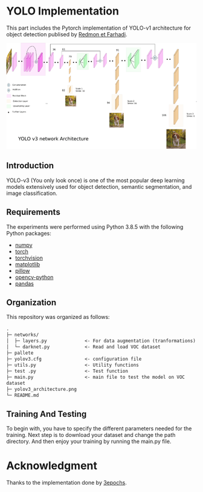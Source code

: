# YOLO Implementation
This part includes the Pytorch implementation of YOLO-v1 architecture for object detection publised by [Redmon et Farhadi](https://arxiv.org/abs/1804.02767).

![](yolov3_architecture.png)

## Introduction
YOLO-v3 (You only look once) is one of the most popular deep learning models extensively used for object detection, semantic segmentation, and image classification.



## Requirements
The experiments were performed using Python 3.8.5 with the following Python packages:
- [numpy](http://www.numpy.org/)
- [torch](https://pytorch.org/)
- [torchvision](https://pypi.org/project/torchvision/)
- [matplotlib](https://pypi.org/project/matplotlib/)
- [pillow](https://pypi.org/project/Pillow/)
- [opencv-python](https://pypi.org/project/opencv-python/)
- [pandas](https://pypi.org/project/pandas/)

## Organization
This repository was organized as follows:
```
.
├─ networks/
│  ├─ layers.py              <- For data augmentation (tranformations)
│  └─ darknet.py             <- Read and load VOC dataset
├─ pallete           
├─ yolov3.cfg                <- configuration file
├─ utils.py                  <- Utility functions
├─ test .py                  <- Test function
├─ main.py                   <- main file to test the model on VOC dataset
├─ yolov3_architecture.png
└─ README.md
```




## Training And Testing
To begin with, you have to specify the different parameters needed for the training.
Next step is to download your dataset and change the path directory. And then enjoy your training by running the main.py file.


# Acknowledgment
Thanks to the implementation done by [3epochs](https://github.com/3epochs/you-only-look-once).
